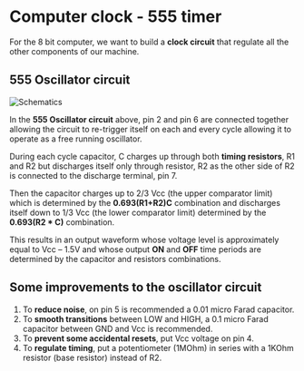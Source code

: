 # Computer clock - 555 timer

For the 8 bit computer, we want to build a **clock circuit** that regulate all the other components of our machine.


## 555 Oscillator circuit

![Schematics](https://github.com/mattiatritto/8bitcomputer/blob/main/1-ClockComputer/images/555timer-circuit.png)

In the **555 Oscillator circuit** above, pin 2 and pin 6 are connected together allowing the circuit to re-trigger itself on each and every cycle 
allowing it to operate as a free running oscillator. 

During each cycle capacitor, C charges up through both **timing resistors**, R1 and R2
but discharges itself only through resistor, R2 as the other side of R2 is connected to the discharge terminal, pin 7.

Then the capacitor charges up to 2/3 Vcc (the upper comparator limit) which is determined by the **0.693(R1+R2)C** combination 
and discharges itself down to 1/3 Vcc (the lower comparator limit) determined by the **0.693(R2 * C)** combination. 

This results in an output waveform whose voltage level is approximately equal to Vcc – 1.5V 
and whose output **ON** and **OFF** time periods are determined by the capacitor and resistors combinations.


## Some improvements to the oscillator circuit

1. To **reduce noise**, on pin 5 is recommended a 0.01 micro Farad capacitor.
2. To **smooth transitions** between LOW and HIGH, a 0.1 micro Farad capacitor between GND and Vcc is recommended.
3. To **prevent some accidental resets**, put Vcc voltage on pin 4.
4. To **regulate timing**, put a potentiometer (1MOhm) in series with a 1KOhm resistor (base resistor) instead of R2.
